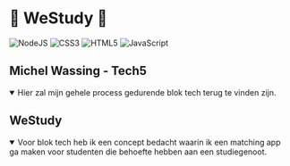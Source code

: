 # :man: WeStudy :woman:
![NodeJS](https://img.shields.io/badge/node.js-6DA55F?style=for-the-badge&logo=node.js&logoColor=white) ![CSS3](https://img.shields.io/badge/css3-%231572B6.svg?style=for-the-badge&logo=css3&logoColor=white) ![HTML5](https://img.shields.io/badge/html5-%23E34F26.svg?style=for-the-badge&logo=html5&logoColor=white) ![JavaScript](https://img.shields.io/badge/javascript-%23323330.svg?style=for-the-badge&logo=javascript&logoColor=%23F7DF1E)

## Michel Wassing - Tech5

<details open>
<summary>Hier zal mijn gehele process gedurende blok tech terug te vinden zijn.</summary>
</details>





## WeStudy

<details open>
<summary>
Voor blok tech heb ik een concept bedacht waarin ik een matching app ga maken voor studenten die behoefte hebben aan een studiegenoot. 
</summary>

 
</details>
